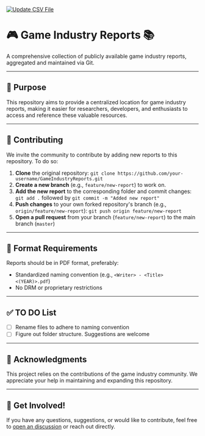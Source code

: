 [![Update CSV File](https://github.com/EricDiepeveen/gameindustryreports/actions/workflows/csvupdate.yml/badge.svg)](https://github.com/EricDiepeveen/gameindustryreports/actions/workflows/csvupdate.yml)
# 🎮 Game Industry Reports 📚

A comprehensive collection of publicly available game industry reports, aggregated and maintained via Git.

---

## 🎯 Purpose

This repository aims to provide a centralized location for game industry reports, making it easier for researchers, developers, and enthusiasts to access and reference these valuable resources.

---

## 🤝 Contributing

We invite the community to contribute by adding new reports to this repository. To do so:

1. **Clone** the original repository: `git clone https://github.com/your-username/GameIndustryReports.git`
2. **Create a new branch** (e.g., `feature/new-report`) to work on.
3. **Add the new report** to the corresponding folder and commit changes: `git add .` followed by `git commit -m "Added new report"`
4. **Push changes** to your own forked repository's branch (e.g., `origin/feature/new-report`): `git push origin feature/new-report`
5. **Open a pull request** from your branch (`feature/new-report`) to the main branch (`master`)

---

## 📝 Format Requirements

Reports should be in PDF format, preferably:

* Standardized naming convention (e.g., `<Writer> - <Title> <(YEAR)>.pdf`)
* No DRM or proprietary restrictions

---

## ✅ TO DO List

- [ ] Rename files to adhere to naming convention
- [ ] Figure out folder structure. Suggestions are welcome

---

## 🙏 Acknowledgments

This project relies on the contributions of the game industry community. We appreciate your help in maintaining and expanding this repository.

---

## 🌟 Get Involved!

If you have any questions, suggestions, or would like to contribute, feel free to [open an discussion]([https://github.com/EricDiepeveen/GameIndustryReports/issues](https://github.com/EricDiepeveen/gameindustryreports/discussions)) or reach out directly.
